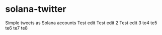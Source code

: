 # solana-twitter
Simple tweets as Solana accounts
Test edit
Test edit 2
Test edit 3
te4
te5
te6
te7
te8
